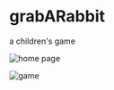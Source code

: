 # grabARabbit
a children's game

![home page](https://user-images.githubusercontent.com/122409145/211777875-b025dac3-8502-454f-aab8-40628700ac9e.jpg)

![game](https://user-images.githubusercontent.com/122409145/211777900-d518d450-ab27-48b2-861b-150a4343ac15.jpg)

